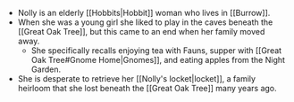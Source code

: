 - Nolly is an elderly [[Hobbits|Hobbit]] woman who lives in [[Burrow]].
- When she was a young girl she liked to play in the caves beneath the [[Great Oak Tree]], but this came to an end when her family moved away.
	- She specifically recalls enjoying tea with Fauns, supper with [[Great Oak Tree#Gnome Home|Gnomes]], and eating apples from the Night Garden.
- She is desperate to retrieve her [[Nolly's locket|locket]], a family heirloom that she lost beneath the [[Great Oak Tree]] many years ago.
